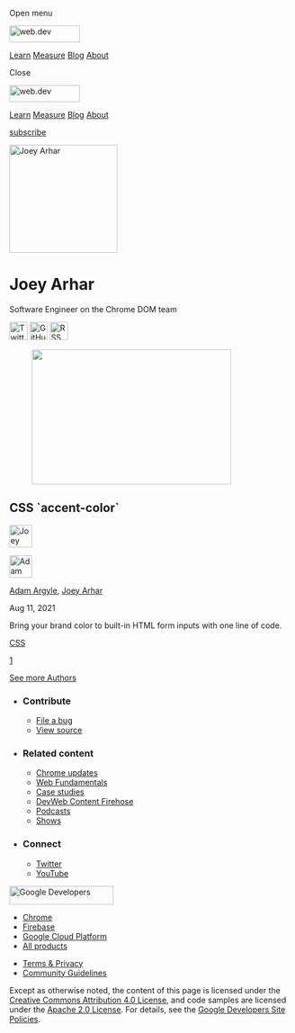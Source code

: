 <span class="w-tooltip w-tooltip--left">Open menu</span>

<a href="/" class="gc-analytics-event header-default__logo-link"><img src="/images/lockup.svg" alt="web.dev" class="header-default__logo" width="125" height="30" /></a>

<a href="/learn/" class="gc-analytics-event header-default__link">Learn</a> <a href="/measure/" class="gc-analytics-event header-default__link">Measure</a> <a href="/blog/" class="gc-analytics-event header-default__link">Blog</a> <a href="/about/" class="gc-analytics-event header-default__link">About</a>

<span class="w-tooltip">Close</span>

<a href="/" class="gc-analytics-event"><img src="/images/lockup.svg" alt="web.dev" class="drawer-default__logo" width="125" height="30" /></a>

<a href="/learn/" class="gc-analytics-event drawer-default__link">Learn</a> <a href="/measure/" class="gc-analytics-event drawer-default__link">Measure</a> <a href="/blog/" class="gc-analytics-event drawer-default__link">Blog</a> <a href="/about/" class="gc-analytics-event drawer-default__link">About</a>

<a href="/newsletter/" class="gc-analytics-event w-actions__fab w-actions__fab--subscribe"><span>subscribe</span></a>

<img src="https://web-dev.imgix.net/image/ahMMPwVRwAdp0gFdY0zZnncYdsm1/3i0rkOVNKJImIy1UWvyC.jpeg?auto=format" alt="Joey Arhar" class="w-author-page__image" sizes="(min-width: 481px) 192px, 128px" srcset="https://web-dev.imgix.net/image/ahMMPwVRwAdp0gFdY0zZnncYdsm1/3i0rkOVNKJImIy1UWvyC.jpeg?auto=format&amp;w=128 128w, https://web-dev.imgix.net/image/ahMMPwVRwAdp0gFdY0zZnncYdsm1/3i0rkOVNKJImIy1UWvyC.jpeg?auto=format&amp;w=146 146w, https://web-dev.imgix.net/image/ahMMPwVRwAdp0gFdY0zZnncYdsm1/3i0rkOVNKJImIy1UWvyC.jpeg?auto=format&amp;w=166 166w, https://web-dev.imgix.net/image/ahMMPwVRwAdp0gFdY0zZnncYdsm1/3i0rkOVNKJImIy1UWvyC.jpeg?auto=format&amp;w=190 190w, https://web-dev.imgix.net/image/ahMMPwVRwAdp0gFdY0zZnncYdsm1/3i0rkOVNKJImIy1UWvyC.jpeg?auto=format&amp;w=216 216w, https://web-dev.imgix.net/image/ahMMPwVRwAdp0gFdY0zZnncYdsm1/3i0rkOVNKJImIy1UWvyC.jpeg?auto=format&amp;w=246 246w, https://web-dev.imgix.net/image/ahMMPwVRwAdp0gFdY0zZnncYdsm1/3i0rkOVNKJImIy1UWvyC.jpeg?auto=format&amp;w=281 281w, https://web-dev.imgix.net/image/ahMMPwVRwAdp0gFdY0zZnncYdsm1/3i0rkOVNKJImIy1UWvyC.jpeg?auto=format&amp;w=320 320w, https://web-dev.imgix.net/image/ahMMPwVRwAdp0gFdY0zZnncYdsm1/3i0rkOVNKJImIy1UWvyC.jpeg?auto=format&amp;w=365 365w, https://web-dev.imgix.net/image/ahMMPwVRwAdp0gFdY0zZnncYdsm1/3i0rkOVNKJImIy1UWvyC.jpeg?auto=format&amp;w=384 384w" width="192" height="192" />

Joey Arhar
==========

Software Engineer on the Chrome DOM team

<a href="https://twitter.com/josepharhar" class="w-author-page__link"><img src="/images/icons/twitter.svg" alt="Twitter" class="w-author-page__icon" width="32" height="32" /></a> <a href="https://github.com/josepharhar" class="w-author-page__link"><img src="/images/icons/github.svg" alt="GitHub" class="w-author-page__icon" width="32" height="32" /></a> <a href="/authors/jarhar/feed.xml" class="w-author-page__link"><img src="/images/icons/rss.svg" alt="RSS Feed" class="w-author-page__icon" width="32" height="32" /></a>

<a href="/accent-color/" class="w-card-base__link"></a>

<figure><img src="https://web-dev.imgix.net/image/vS06HQ1YTsbMKSFTIPl2iogUQP73/WOcuCLCwMr0M2lF17bmm.png?auto=format&amp;fit=crop&amp;h=240&amp;w=354" class="w-card-base__image" sizes="(min-width: 354px) 354px, calc(100vw - 48px)" srcset="https://web-dev.imgix.net/image/vS06HQ1YTsbMKSFTIPl2iogUQP73/WOcuCLCwMr0M2lF17bmm.png?fit=crop&amp;h=240&amp;w=354&amp;auto=format&amp;dpr=1&amp;q=75, https://web-dev.imgix.net/image/vS06HQ1YTsbMKSFTIPl2iogUQP73/WOcuCLCwMr0M2lF17bmm.png?fit=crop&amp;h=240&amp;w=354&amp;auto=format&amp;dpr=2&amp;q=50 2x, https://web-dev.imgix.net/image/vS06HQ1YTsbMKSFTIPl2iogUQP73/WOcuCLCwMr0M2lF17bmm.png?fit=crop&amp;h=240&amp;w=354&amp;auto=format&amp;dpr=3&amp;q=35 3x, https://web-dev.imgix.net/image/vS06HQ1YTsbMKSFTIPl2iogUQP73/WOcuCLCwMr0M2lF17bmm.png?fit=crop&amp;h=240&amp;w=354&amp;auto=format&amp;dpr=4&amp;q=23 4x, https://web-dev.imgix.net/image/vS06HQ1YTsbMKSFTIPl2iogUQP73/WOcuCLCwMr0M2lF17bmm.png?fit=crop&amp;h=240&amp;w=354&amp;auto=format&amp;dpr=5&amp;q=20 5x" width="354" height="240" /></figure>

<a href="/accent-color/" class="w-card-base__link"></a>

CSS \`accent-color\`
--------------------

[<img src="https://web-dev.imgix.net/image/ahMMPwVRwAdp0gFdY0zZnncYdsm1/3i0rkOVNKJImIy1UWvyC.jpeg?auto=format&amp;fit=crop&amp;h=40&amp;w=40" alt="Joey Arhar" class="w-author__image w-author__image--small" sizes="(min-width: 40px) 40px, calc(100vw - 48px)" srcset="https://web-dev.imgix.net/image/ahMMPwVRwAdp0gFdY0zZnncYdsm1/3i0rkOVNKJImIy1UWvyC.jpeg?fit=crop&amp;h=40&amp;w=40&amp;auto=format&amp;dpr=1&amp;q=75, https://web-dev.imgix.net/image/ahMMPwVRwAdp0gFdY0zZnncYdsm1/3i0rkOVNKJImIy1UWvyC.jpeg?fit=crop&amp;h=40&amp;w=40&amp;auto=format&amp;dpr=2&amp;q=50 2x, https://web-dev.imgix.net/image/ahMMPwVRwAdp0gFdY0zZnncYdsm1/3i0rkOVNKJImIy1UWvyC.jpeg?fit=crop&amp;h=40&amp;w=40&amp;auto=format&amp;dpr=3&amp;q=35 3x, https://web-dev.imgix.net/image/ahMMPwVRwAdp0gFdY0zZnncYdsm1/3i0rkOVNKJImIy1UWvyC.jpeg?fit=crop&amp;h=40&amp;w=40&amp;auto=format&amp;dpr=4&amp;q=23 4x, https://web-dev.imgix.net/image/ahMMPwVRwAdp0gFdY0zZnncYdsm1/3i0rkOVNKJImIy1UWvyC.jpeg?fit=crop&amp;h=40&amp;w=40&amp;auto=format&amp;dpr=5&amp;q=20 5x" width="40" height="40" />](/authors/jarhar/)

[<img src="https://web-dev.imgix.net/image/admin/jdQIxAJrGuFOtwmuDfIn.jpg?auto=format&amp;fit=crop&amp;h=40&amp;w=40" alt="Adam Argyle" class="w-author__image w-author__image--small" sizes="(min-width: 40px) 40px, calc(100vw - 48px)" srcset="https://web-dev.imgix.net/image/admin/jdQIxAJrGuFOtwmuDfIn.jpg?fit=crop&amp;h=40&amp;w=40&amp;auto=format&amp;dpr=1&amp;q=75, https://web-dev.imgix.net/image/admin/jdQIxAJrGuFOtwmuDfIn.jpg?fit=crop&amp;h=40&amp;w=40&amp;auto=format&amp;dpr=2&amp;q=50 2x, https://web-dev.imgix.net/image/admin/jdQIxAJrGuFOtwmuDfIn.jpg?fit=crop&amp;h=40&amp;w=40&amp;auto=format&amp;dpr=3&amp;q=35 3x, https://web-dev.imgix.net/image/admin/jdQIxAJrGuFOtwmuDfIn.jpg?fit=crop&amp;h=40&amp;w=40&amp;auto=format&amp;dpr=4&amp;q=23 4x, https://web-dev.imgix.net/image/admin/jdQIxAJrGuFOtwmuDfIn.jpg?fit=crop&amp;h=40&amp;w=40&amp;auto=format&amp;dpr=5&amp;q=20 5x" width="40" height="40" />](/authors/adamargyle/)

<span class="w-author__name"><a href="/authors/adamargyle/" class="w-author__name-link">Adam Argyle</a>, <a href="/authors/jarhar/" class="w-author__name-link">Joey Arhar</a></span>

Aug 11, 2021

<a href="/accent-color/" class="w-card-base__link"></a>

Bring your brand color to built-in HTML form inputs with one line of code.

<a href="/tags/css/" class="w-chip">CSS</a>

<a href="/authors/jarhar/" class="w-pagination__link w-pagination__link--active">1</a>

<a href="/authors" class="w-button">See more Authors</a>

-   ### Contribute

    -   <a href="https://github.com/GoogleChrome/web.dev/issues/new?assignees=&amp;labels=bug&amp;template=bug_report.md&amp;title=" class="w-footer__linkbox-link">File a bug</a>
    -   <a href="https://github.com/googlechrome/web.dev" class="w-footer__linkbox-link">View source</a>

-   ### Related content

    -   <a href="https://blog.chromium.org/" class="w-footer__linkbox-link">Chrome updates</a>
    -   <a href="https://developers.google.com/web/" class="w-footer__linkbox-link">Web Fundamentals</a>
    -   <a href="https://developers.google.com/web/showcase/" class="w-footer__linkbox-link">Case studies</a>
    -   <a href="https://devwebfeed.appspot.com/" class="w-footer__linkbox-link">DevWeb Content Firehose</a>
    -   <a href="/podcasts/" class="w-footer__linkbox-link">Podcasts</a>
    -   <a href="/shows/" class="w-footer__linkbox-link">Shows</a>

-   ### Connect

    -   <a href="https://www.twitter.com/ChromiumDev" class="w-footer__linkbox-link">Twitter</a>
    -   <a href="https://www.youtube.com/user/ChromeDevelopers" class="w-footer__linkbox-link">YouTube</a>

<a href="https://developers.google.com/" class="w-footer__utility-logo-link"><img src="/images/lockup-color.png" alt="Google Developers" class="w-footer__utility-logo" width="185" height="33" /></a>

-   <a href="https://developer.chrome.com/" class="w-footer__utility-link">Chrome</a>
-   <a href="https://firebase.google.com/" class="w-footer__utility-link">Firebase</a>
-   <a href="https://cloud.google.com/" class="w-footer__utility-link">Google Cloud Platform</a>
-   <a href="https://developers.google.com/products" class="w-footer__utility-link">All products</a>

<!-- -->

-   <a href="https://policies.google.com/" class="w-footer__utility-link">Terms &amp; Privacy</a>
-   <a href="/community-guidelines/" class="w-footer__utility-link">Community Guidelines</a>

Except as otherwise noted, the content of this page is licensed under the [Creative Commons Attribution 4.0 License](https://creativecommons.org/licenses/by/4.0/), and code samples are licensed under the [Apache 2.0 License](https://www.apache.org/licenses/LICENSE-2.0). For details, see the [Google Developers Site Policies](https://developers.google.com/terms/site-policies).

